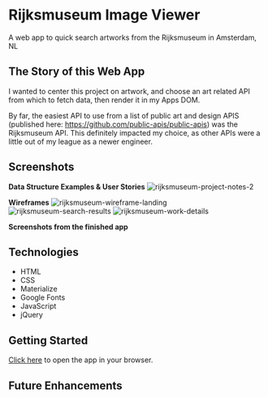 
# Rijksmuseum Image Viewer

A web app to quick search artworks from the Rijksmuseum in Amsterdam, NL

## The Story of this Web App
I wanted to center this project on artwork, and choose an art related API from which to fetch data, then render it in my Apps DOM. 

By far, the easiest API to use from a list of public art and design APIS (published here: https://github.com/public-apis/public-apis) was the Rijksmuseum API. This definitely impacted my choice, as other APIs were a little out of my league as a newer engineer.

## Screenshots
**Data Structure Examples & User Stories**
![rijksmuseum-project-notes-2](https://i.imgur.com/cMc0ZQy.png)

**Wireframes**
![rijksmuseum-wireframe-landing](https://i.imgur.com/ibFpEuP.png)
![rijksmuseum-search-results](https://i.imgur.com/DkRVpYJ.png)
![rijksmuseum-work-details](https://i.imgur.com/I1he3Xl.png)

**Screenshots from the finished app**

## Technologies
* HTML
* CSS
* Materialize
* Google Fonts
* JavaScript
* jQuery

## Getting Started

 [Click here](https://chas-e.github.io/sei-project-one/) to open the app in your browser.

## Future Enhancements

<!-- ### SEI-R 629 Project One: Web Application using Rijksmuseum API

## Mandatory To Pass: MVP - Minimum Viable Product
*Your application must meet these requirements:*

1 Built with HTML, CSS, JavaScript and jQuery
2 Hosted on github pages
3 Frequent Commits to github
4 A README.mdfile with explanations of the technologies used, the approach taken, a link to your live site, installation instructions, unsolved problems, etc.
5 Use AJAX to make a request to an external data source like OMDBapi and insert some of the data retrieved into the DOM


*Here are some "bonus features" but not required:*
1 Have one or more complex user interface modules such as a carousel, drag and drop, a sticky nav, tooltips, etc
2 Look into localstorage so you can save data to the user's browser -->